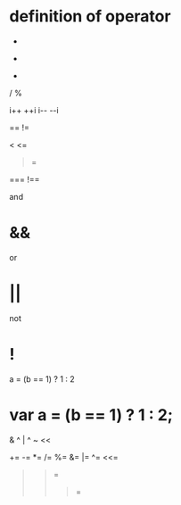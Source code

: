 
 definition of operator
=========================

+
-
*
/
%

i++
++i
i--
--i

==
!=

<
<=
>
>=

===
!==


and
# &&

or
# ||

not
# !


a = (b == 1) ? 1 : 2
# var a = (b == 1) ? 1 : 2;

& ^
|
^
~
<<
>>
>>>

+=
-=
*=
/=
%=
&=
|=
^=
<<=
>>=
>>>=
